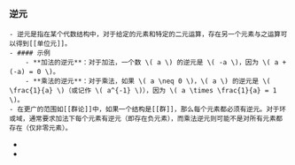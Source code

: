 ### 逆元
	- 逆元是指在某个代数结构中，对于给定的元素和特定的二元运算，存在另一个元素与之运算可以得到[[单位元]]。
	- #### 示例
		- **加法的逆元**：对于加法，一个数 \( a \) 的逆元是 \( -a \)，因为 \( a + (-a) = 0 \)。
		- **乘法的逆元**：对于乘法，如果 \( a \neq 0 \)，\( a \) 的逆元是 \( \frac{1}{a} \)（或记作 \( a^{-1} \)），因为 \( a \times \frac{1}{a} = 1 \)。
	- 在更广的范围如[[群论]]中，如果一个结构是[[群]]，那么每个元素都必须有逆元。对于环或域，通常要求加法下每个元素有逆元（即存在负元素），而乘法逆元则可能不是对所有元素都存在（仅非零元素）。
-
-